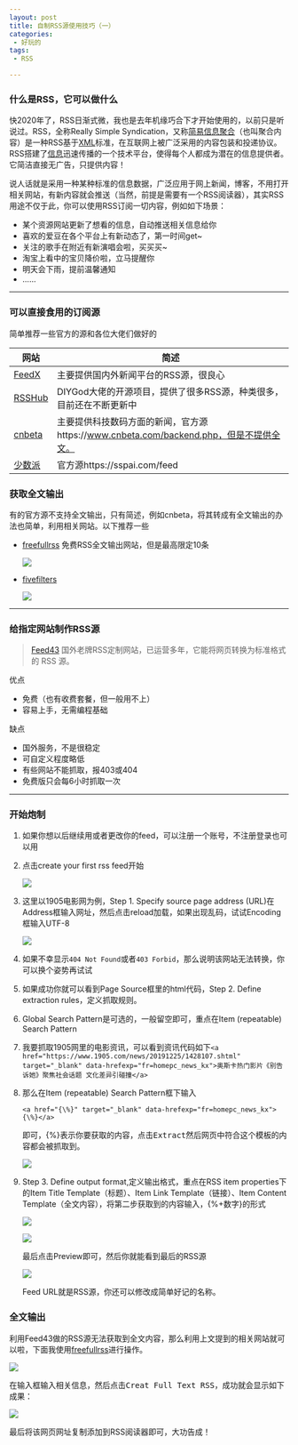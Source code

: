 ```yaml
---
layout: post
title: 自制RSS源使用技巧（一）
categories:
 - 好玩的
tags:
 - RSS

---
```


### 什么是RSS，它可以做什么

快2020年了，RSS日渐式微，我也是去年机缘巧合下才开始使用的，以前只是听说过。RSS，全称Really Simple Syndication，又称[简易信息聚合](https://baike.baidu.com/item/%E7%AE%80%E6%98%93%E4%BF%A1%E6%81%AF%E8%81%9A%E5%90%88)（也叫聚合内容）是一种RSS基于[XML](https://baike.baidu.com/item/XML)标准，在互联网上被广泛采用的内容包装和投递协议。RSS搭建了[信息](https://baike.baidu.com/item/%E4%BF%A1%E6%81%AF/111163)迅速传播的一个技术平台，使得每个人都成为潜在的信息提供者。它简洁直接无广告，只提供内容！

<!-- more -->

说人话就是采用一种某种标准的信息数据，广泛应用于网上新闻，博客，不用打开相关网站，有新内容就会推送（当然，前提是需要有一个RSS阅读器），其实RSS用途不仅于此，你可以使用RSS订阅一切内容，例如如下场景：

- 某个资源网站更新了想看的信息，自动推送相关信息给你
- 喜欢的爱豆在各个平台上有新动态了，第一时间get~
- 关注的歌手在附近有新演唱会啦，买买买~
- 淘宝上看中的宝贝降价啦，立马提醒你
- 明天会下雨，提前温馨通知
- ......

------

### 可以直接食用的订阅源

简单推荐一些官方的源和各位大佬们做好的

| 网站                               | 简述                                                         |
| ---------------------------------- | ------------------------------------------------------------ |
| [FeedX](https://feedx.co/)         | 主要提供国内外新闻平台的RSS源，很良心                        |
| [RSSHub](https://docs.rsshub.app/) | DIYGod大佬的开源项目，提供了很多RSS源，种类很多，目前还在不断更新中 |
| [cnbeta](https://www.cnbeta.com/)  | 主要提供科技数码方面的新闻，官方源https://www.cnbeta.com/backend.php，但是不提供全文。 |
| [少数派](https://sspai.com/)       | 官方源https://sspai.com/feed                                 |

### 获取全文输出

有的官方源不支持全文输出，只有简述，例如cnbeta，将其转成有全文输出的办法也简单，利用相关网站。以下推荐一些

- [freefullrss](https://www.freefullrss.com/) 免费RSS全文输出网站，但是最高限定10条

  ![](https://article-1300776923.cos.ap-chengdu.myqcloud.com/fivefilters.PNG)

- [fivefilters](https://fivefilters.org/content-only/)

  ![](https://article-1300776923.cos.ap-chengdu.myqcloud.com/fivefilters.PNG)

------

### 给指定网站制作RSS源

> [ Feed43](https://feed43.com/) 国外老牌RSS定制网站，已运营多年，它能将网页转换为标准格式的 RSS 源。

优点

- 免费（也有收费套餐，但一般用不上）
- 容易上手，无需编程基础

缺点

- 国外服务，不是很稳定
- 可自定义程度略低
- 有些网站不能抓取，报403或404
- 免费版只会每6小时抓取一次

---

### 开始炮制

1. 如果你想以后继续用或者更改你的feed，可以注册一个账号，不注册登录也可以用

2. 点击create your first rss feed开始

   ![](https://article-1300776923.cos.ap-chengdu.myqcloud.com/feed43_1.PNG)

3. 这里以1905电影网为例，Step 1. Specify source page address (URL)在Address框输入网址，然后点击reload加载，如果出现乱码，试试Encoding框输入UTF-8

   ![](https://article-1300776923.cos.ap-chengdu.myqcloud.com/feed43_2.PNG)

4. 如果不幸显示`404 Not Found`或者`403 Forbid`，那么说明该网站无法转换，你可以换个姿势再试试

5. 如果成功你就可以看到Page Source框里的html代码，Step 2. Define extraction rules，定义抓取规则。

6. Global Search Pattern是可选的，一般留空即可，重点在Item (repeatable) Search Pattern

7. 我要抓取1905网里的电影资讯，可以看到资讯代码如下`<a href="https://www.1905.com/news/20191225/1428107.shtml" target="_blank" data-hrefexp="fr=homepc_news_kx">奥斯卡热门影片《别告诉她》聚焦社会话题 文化差异引碰撞</a>`

8. 那么在Item (repeatable) Search Pattern框下输入

   ```
   <a href="{\%}" target="_blank" data-hrefexp="fr=homepc_news_kx">{\%}</a>
   ```

   即可，{%}表示你要获取的内容，点击<kbd>Extract</kbd>然后网页中符合这个模板的内容都会被抓取到。

   ![](https://article-1300776923.cos.ap-chengdu.myqcloud.com/feed43_5.PNG)

9. Step 3. Define output format,定义输出格式，重点在RSS item properties下的Item Title Template（标题）、Item Link Template（链接）、Item Content Template（全文内容），将第二步获取到的内容输入，{%+数字}的形式

   ![](https://article-1300776923.cos.ap-chengdu.myqcloud.com/feed43_3.PNG)

   ![](https://article-1300776923.cos.ap-chengdu.myqcloud.com/feed43_4.PNG)

   最后点击Preview即可，然后你就能看到最后的RSS源

   ![](https://article-1300776923.cos.ap-chengdu.myqcloud.com/feed43_6.PNG)

   Feed URL就是RSS源，你还可以修改成简单好记的名称。

### 全文输出

利用Feed43做的RSS源无法获取到全文内容，那么利用上文提到的相关网站就可以啦，下面我使用[freefullrss](https://www.freefullrss.com/)进行操作。

![](https://article-1300776923.cos.ap-chengdu.myqcloud.com/freefullrss_1.PNG)

在输入框输入相关信息，然后点击<kbd>Creat Full Text RSS</kbd>，成功就会显示如下成果：

![](https://article-1300776923.cos.ap-chengdu.myqcloud.com/freefullrss_2.PNG)

最后将该网页网址复制添加到RSS阅读器即可，大功告成！
